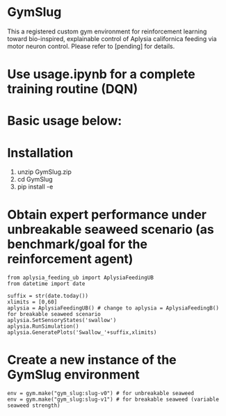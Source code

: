 # GymSlug
This a registered custom gym environment for reinforcement learning toward bio-inspired, explainable control of Aplysia californica feeding via motor neuron control. Please refer to [pending] for details.

# Use usage.ipynb for a complete training routine (DQN)

# Basic usage below:
# Installation
1. unzip GymSlug.zip
2. cd GymSlug
3. pip install -e
# Obtain expert performance under unbreakable seaweed scenario (as benchmark/goal for the reinforcement agent)
```
from aplysia_feeding_ub import AplysiaFeedingUB
from datetime import date

suffix = str(date.today())
xlimits = [0,60]
aplysia = AplysiaFeedingUB() # change to aplysia = AplysiaFeedingB() for breakable seaweed scenario
aplysia.SetSensoryStates('swallow')
aplysia.RunSimulation()
aplysia.GeneratePlots('Swallow_'+suffix,xlimits)
```
# Create a new instance of the GymSlug environment
```
env = gym.make("gym_slug:slug-v0") # for unbreakable seaweed
env = gym.make("gym_slug:slug-v1") # for breakable seaweed (variable seaweed strength)
```
